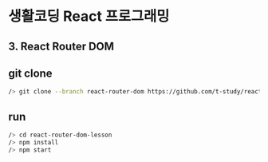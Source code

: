 # 생활코딩 React 프로그래밍
## 3. React Router DOM

## git clone
```bash
/> git clone --branch react-router-dom https://github.com/t-study/react-lesson.git react-router-com-lesson
```
## run
```bash
/> cd react-router-dom-lesson
/> npm install
/> npm start
```
